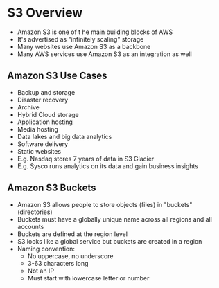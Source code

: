 # S3 Overview
- Amazon S3 is one of t he main building blocks of AWS
- It's advertised as "infinitely scaling" storage
- Many websites use Amazon S3 as a backbone
- Many AWS services use Amazon S3 as an integration as well
## Amazon S3 Use Cases
- Backup and storage
- Disaster recovery
- Archive
- Hybrid Cloud storage
- Application hosting
- Media hosting
- Data lakes and big data analytics
- Software delivery 
- Static websites
- E.g. Nasdaq stores 7 years of data in S3 Glacier
- E.g. Sysco runs analytics on its data and gain business insights
## Amazon S3 Buckets
- Amazon S3 allows people to store objects (files) in "buckets" (directories)
- Buckets must have a globally unique name across all regions and all accounts
- Buckets are defined at the region level
- S3 looks like a global service but buckets are created in a region
- Naming convention:
	- No uppercase, no underscore
	- 3-63 characters long
	- Not an IP
	- Must start with lowercase letter or number